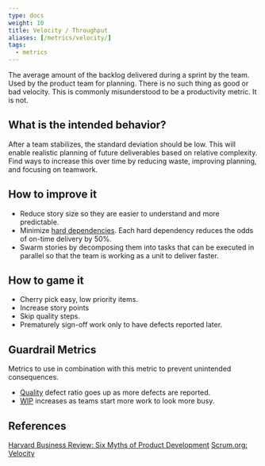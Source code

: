```yaml
---
type: docs
weight: 10
title: Velocity / Throughput
aliases: [/metrics/velocity/]
tags:
  - metrics
---
```


The average amount of the backlog delivered during a sprint by the team. Used by the product team for planning. There is no such thing as good or bad velocity. This is commonly misunderstood to be a productivity metric. It is not.

## What is the intended behavior?

After a team stabilizes, the standard deviation should be low. This will enable realistic planning of future
deliverables based on relative complexity. Find ways to increase this over time by reducing waste, improving planning,
and focusing on teamwork.

## How to improve it

- Reduce story size so they are easier to understand and more predictable.
- Minimize [hard dependencies](/docs/glossary/#dependency-hard). Each hard dependency reduces the odds of on-time
  delivery by 50%.
- Swarm stories by decomposing them into tasks that can be executed in parallel so that the team is working as a unit to deliver faster.

## How to game it

- Cherry pick easy, low priority items.
- Increase story points
- Skip quality steps.
- Prematurely sign-off work only to have defects reported later.

## Guardrail Metrics

Metrics to use in combination with this metric to prevent unintended consequences.

- [Quality](/metrics/quality) defect ratio goes up as more defects are reported.
- [WIP](/metrics/work-in-progress) increases as teams start more work to look more
  busy.

## References

[Harvard Business Review: Six Myths of Product Development](https://hbr.org/2012/05/six-myths-of-product-development)
[Scrum.org: Velocity](https://www.scrum.org/resources/blog/agile-metrics-velocity#:~:text=Velocity%20is%20an%20indication%20of,Velocity%20or%20a%20Bad%20Velocity)
